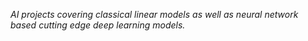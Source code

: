 *AI projects covering classical linear models as well as neural network based cutting edge deep learning models.*